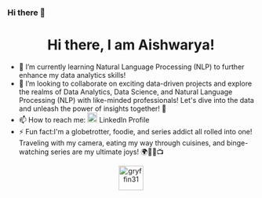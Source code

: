 ### Hi there 👋

<!--
**gryffin31/gryffin31** is a ✨ _special_ ✨ repository because its `README.md` (this file) appears on your GitHub profile.

Here are some ideas to get you started:

- 🔭 I’m currently working on ...
- 🌱 I’m currently learning ...
- 👯 I’m looking to collaborate on ...
- 🤔 I’m looking for help with ...
- 💬 Ask me about ...
- 📫 How to reach me: ...
- 😄 Pronouns: ...
- ⚡ Fun fact: ...
-->

<h1 align="center">Hi there, I am Aishwarya!</h1>

- 🌱 I’m currently learning Natural Language Processing (NLP) to further enhance my data analytics skills!
- 👯 I’m looking to collaborate on exciting data-driven projects and explore the realms of Data Analytics, Data Science, and Natural Language Processing (NLP) with like-minded professionals! Let's dive into the data and unleash the power of insights together! 🚀
- 📫 How to reach me: <a href="https://www.linkedin.com/in/aishwarya-p-210819a8" target="_blank"><img src="linkedin_icon.png" alt="LinkedIn" width="20" height="20"></a> LinkedIn Profile
- ⚡ Fun fact:I'm a globetrotter, foodie, and series addict all rolled into one! Traveling with my camera, eating my way through cuisines, and binge-watching series are my ultimate joys! 🌍📸🍔📺

<p align="center">
  <a href="https://github-readme-stats.vercel.app/api?username=gryffin31&show_icons=true" target="_blank">
    <img src="images/github_icon.png" alt="gryffin31" width="50" height="50">
  </a>
</p>
